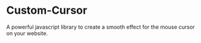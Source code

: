 # Custom-Cursor
A powerful javascript library to create a smooth effect for the mouse cursor on your website.
